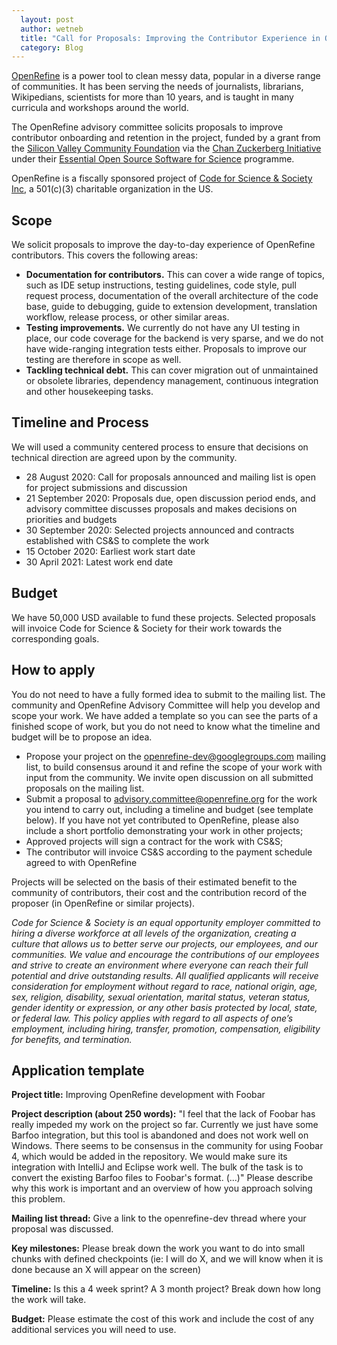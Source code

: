 ```yaml
---
  layout: post
  author: wetneb
  title: "Call for Proposals: Improving the Contributor Experience in OpenRefine"
  category: Blog
---
```


[OpenRefine](https://openrefine.org/) is a power tool to clean messy data, popular in a diverse range of communities. It has been serving the needs of journalists, librarians, Wikipedians, scientists for more than 10 years, and is taught in many curricula and workshops around the world.

The OpenRefine advisory committee solicits proposals to improve contributor onboarding and retention in the project, funded by a grant from the [Silicon Valley Community Foundation](https://www.siliconvalleycf.org/) via the [Chan Zuckerberg Initiative](https://chanzuckerberg.com/) under their [Essential Open Source Software for Science](https://chanzuckerberg.com/eoss/proposals/) programme.

OpenRefine is a fiscally sponsored project of [Code for Science & Society Inc](https://codeforscience.org/), a 501\(c\)(3) charitable organization in the US.

## Scope

We solicit proposals to improve the day-to-day experience of OpenRefine contributors. This covers the following areas:
* **Documentation for contributors.** This can cover a wide range of topics, such as IDE setup instructions, testing guidelines, code style, pull request process, documentation of the overall architecture of the code base, guide to debugging, guide to extension development, translation workflow, release process, or other similar areas.
* **Testing improvements.** We currently do not have any UI testing in place, our code coverage for the backend is very sparse, and we do not have wide-ranging integration tests either. Proposals to improve our testing are therefore in scope as well.
* **Tackling technical debt.** This can cover migration out of unmaintained or obsolete libraries,  dependency management, continuous integration and other housekeeping tasks.

## Timeline and Process
We will used a community centered process to ensure that decisions on technical direction are agreed upon by the community. 

* 28 August 2020: Call for proposals announced and mailing list is open for project submissions and discussion
* 21 September 2020: Proposals due, open discussion period ends, and advisory committee discusses proposals and makes decisions on priorities and budgets
* 30 September 2020: Selected projects announced and contracts established with CS&S to complete the work
* 15 October 2020: Earliest work start date
* 30 April 2021: Latest work end date

## Budget

We have 50,000 USD available to fund these projects. Selected proposals will invoice Code for Science & Society for their work towards the corresponding goals.


## How to apply
You do not need to have a fully formed idea to submit to the mailing list. The community and OpenRefine Advisory Committee will help you develop and scope your work. We have added a template so you can see the parts of a finished scope of work, but you do not need to know what the timeline and budget will be to propose an idea.

* Propose your project on the [openrefine-dev@googlegroups.com](https://groups.google.com/g/openrefine-dev) mailing list, to build  consensus around it and refine the scope of your work with input from the community. We invite open discussion on all submitted proposals on the mailing list.
* Submit a proposal to [advisory.committee@openrefine.org](mailto:advisory.committee@openrefine.org) for the work you intend to carry out, including a timeline and budget (see template below). If you have not yet contributed to OpenRefine, please also include a short portfolio demonstrating your work in other projects;
* Approved projects will sign a contract for the work with CS&S;
* The contributor will invoice CS&S according to the payment schedule agreed to with OpenRefine 


Projects will be selected on the basis of their estimated benefit to the community of contributors, their cost and the contribution record of the proposer (in OpenRefine or similar projects).

*Code for Science & Society is an equal opportunity employer committed to hiring a diverse workforce at all levels of the organization, creating a culture that allows us to better serve our projects, our employees, and our communities. We value and encourage the contributions of our employees and strive to create an environment where everyone can reach their full potential and drive outstanding results. All qualified applicants will receive consideration for employment without regard to race, national origin, age, sex, religion, disability, sexual orientation, marital status, veteran status, gender identity or expression, or any other basis protected by local, state, or federal law. This policy applies with regard to all aspects of one’s employment, including hiring, transfer, promotion, compensation, eligibility for benefits, and termination.*

## Application template

**Project title:** Improving OpenRefine development with Foobar

**Project description (about 250 words):** "I feel that the lack of Foobar has really impeded my work on the project so far. Currently we just have some Barfoo integration, but this tool is abandoned and does not work well on Windows. There seems to be consensus in the community for using Foobar 4, which would be added in the repository. We would make sure its integration with IntelliJ and Eclipse work well. The bulk of the task is to convert the existing Barfoo files to Foobar's format. (...)" Please describe why this work is important and an overview of how you approach solving this problem.  

**Mailing list thread:** Give a link to the openrefine-dev thread where your proposal was discussed.

**Key milestones:** Please break down the work you want to do into small chunks with defined checkpoints (ie: I will do X, and we will know when it is done because an X will appear on the screen)

**Timeline:** Is this a 4 week sprint? A 3 month project? Break down how long the work will take.

**Budget:** Please estimate the cost of this work and include the cost of any additional services you will need to use.

